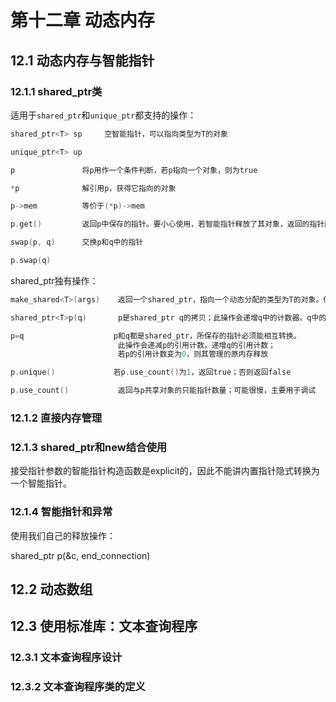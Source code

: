 # 第十二章 动态内存

## 12.1 动态内存与智能指针

### 12.1.1 shared_ptr类

适用于`shared_ptr`和`unique_ptr`都支持的操作：

```cpp
shared_ptr<T> sp     空智能指针，可以指向类型为T的对象

unique_ptr<T> up

p				将p用作一个条件判断，若p指向一个对象，则为true

*p				解引用p，获得它指向的对象

p->mem			等价于(*p)->mem

p.get()			返回p中保存的指针。要小心使用，若智能指针释放了其对象，返回的指针所指向的对象也就消失了

swap(p, q)		交换p和q中的指针

p.swap(q)
```

shared_ptr独有操作：

```cpp
make_shared<T>(args)	返回一个shared_ptr，指向一个动态分配的类型为T的对象。使用args初始化此对象

shared_ptr<T>p(q)		p是shared_ptr q的拷贝；此操作会递增q中的计数器。q中的指针必须能转换为T*

p=q					   p和q都是shared_ptr，所保存的指针必须能相互转换。
                        此操作会递减p的引用计数，递增q的引用计数；
                        若p的引用计数变为0，则其管理的原内存释放

p.unique()			   若p.use_count()为1，返回true；否则返回false

p.use_count()           返回与p共享对象的只能指针数量；可能很慢，主要用于调试
```



### 12.1.2 直接内存管理

### 12.1.3 shared_ptr和new结合使用

接受指针参数的智能指针构造函数是explicit的，因此不能讲内置指针隐式转换为一个智能指针。

### 12.1.4 智能指针和异常

使用我们自己的释放操作：

shared_ptr<connection> p(&c, end_connection)

## 12.2 动态数组



## 12.3 使用标准库：文本查询程序



### 12.3.1 文本查询程序设计

### 12.3.2 文本查询程序类的定义